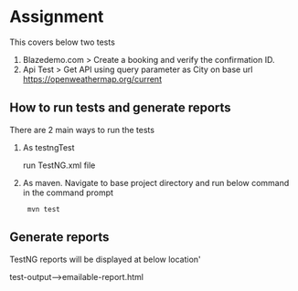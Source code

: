 
# **Assignment**
This covers below two tests
1. Blazedemo.com > Create a booking and verify the confirmation ID.
2. Api Test > Get API using query parameter as City on base url https://openweathermap.org/current



## How to run tests and generate reports
 
 There are 2 main ways to run the tests
 
 1. As testngTest
 
 	run TestNG.xml file

2. As maven.
	Navigate to base project directory and run below command in the command prompt
 		
 		mvn test
        
## Generate reports

 TestNG reports will be displayed at below location'
 
 test-output-->emailable-report.html       
        
